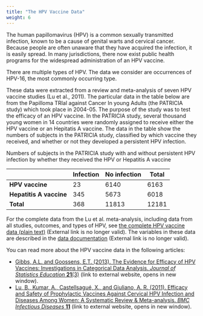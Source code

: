 ```yaml
---
title: "The HPV Vaccine Data"
weight: 6
---
```


The human papillomavirus (HPV) is a common sexually transmitted infection, known to be a cause of genital warts and cervical cancer. Because people are often unaware that they have acquired the infection, it is easily spread.  In many jurisdictions, there now exist public health programs for the widespread administration of an HPV vaccine.

There are multiple types of HPV. The data we consider are occurrences of HPV-16, the most commonly occurring type.

These data were extracted from a review and meta-analysis of seven HPV vaccine studies (Lu et al., 2011).  The particular data in the table below are from the Papilloma TRIal against Cancer In young Adults (the PATRICIA study) which took place in 2004-05. The purpose of the study was to test the efficacy of an HPV vaccine. In the PATRICIA study, several thousand young women in 14 countries were randomly assigned to receive either the HPV vaccine or an Hepitatis A vaccine. The data in the table show the numbers of subjects in the PATRICIA study, classified by which vaccine they received, and whether or not they developed a persistent HPV infection.

Numbers of subjects in the PATRICIA study with and without persistent HPV infection by whether they received the HPV or Hepatitis A vaccine

|  | Infection | No infection | Total |
| -- | --------- | ------------ | ----- |
| **HPV vaccine** | 23 | 6140 | 6163 |
| **Hepatitis A vaccine** | 345 | 5673 | 6018 |
| **Total** | 368 | 11813 | 12181 |

For the complete data from the Lu et al. meta-analysis, including data from all studies, outcomes, and types of HPV, see [the complete HPV vaccine data (plain text)](http://www.amstat.org/publications/jse/v21n3/gibbs/hpv_clinical_trial_data.txt) (External link is no longer valid).  The variables in these data are described in the [data documentation](http://www.amstat.org/publications/jse/v21n3/gibbs/hpv_clinical_trial_data_documentation.txt) (External link is no longer valid).

You can read more about the HPV vaccine data in the following articles:

- [Gibbs, A.L. and Goossens, E.T. (2013). The Evidence for Efficacy of HPV Vaccines: Investigations in Categorical Data Analysis. *Journal of Statistics Education* **21**(3)](https://www.tandfonline.com/doi/abs/10.1080/10691898.2013.11889688) (link to external website, opens in new window).
- [Lu, B., Kumar, A., Castellsagué, X., and Giuliano, A. R. (2011). Efficacy and Safety of Prophylactic Vaccines Against Cervical HPV Infection and Diseases Among Women: A Systematic Review & Meta-analysis. *BMC Infectious Diseases* **11**](https://www.ncbi.nlm.nih.gov/pmc/articles/PMC3034689/) (link to external website, opens in new window).
